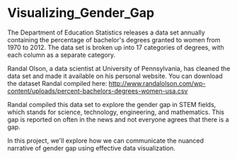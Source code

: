 # Visualizing_Gender_Gap
The Department of Education Statistics releases a data set annually containing the percentage of bachelor's degrees granted to women from 1970 to 2012. The data set is broken up into 17 categories of degrees, with each column as a separate category.

Randal Olson, a data scientist at University of Pennsylvania, has cleaned the data set and made it available on his personal website. You can download the dataset Randal compiled here: http://www.randalolson.com/wp-content/uploads/percent-bachelors-degrees-women-usa.csv

Randal compiled this data set to explore the gender gap in STEM fields, which stands for science, technology, engineering, and mathematics. This gap is reported on often in the news and not everyone agrees that there is a gap.

In this project, we'll explore how we can communicate the nuanced narrative of gender gap using effective data visualization. 
